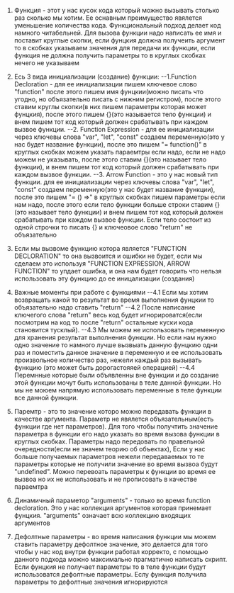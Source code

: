 1. Функция - этот у нас кусок кода который можно вызывать столько раз сколько мы хотим. Ее оснавным преимущество явялется уменьшение количества кода. Функциональный подход делает код намного читабельней. Для вызова функции надо написать ее имя и поставит круглые скопки, если фунцкия должна получеить аргумент то в скобках указываем значения для передачи их функции, если функция не должна получить параметры то в круглых скобках нечего не указываем
2. Есь 3 вида инициализации (создание) функции:
   --1.Function Decloration - для ее инициализации пишем ключевое слово "function" после этого пишем имя фунцкии(можно писать что угодно, но объязательно писать с нижним регистром), после этого ставим круглы скопки(в них пишем параметры которая может фунцкия), после этого пишем {}(это называется тело функции) и внем пишем тот код который должен срабатывать при каждом вызвое функции.
   --2. Function Expression - для ее инициализации через ключевы слова "var", "let", "const" создаем переменную(это у нас будет название функции), после это пишем "= function()" в круглых скобках можем указать параемтры если надо, если не надо можем не указывать, после этого ставим {}(это называет тело функции), и внем пишем тот код который должен срабатывать при каждом вызвое функции.
   --3. Arrow Function - это у нас новый тип функции. для ее инициализации через ключевы слова "var", "let", "const" создаем переменную(это у нас будет название функции), после это пишем "= () =>" в круглых скобках пишем параметры если нам надо, после этого если тело функции больше строки ставим {}(это называет тело функции) и внем пишем тот код который должен срабатывать при каждом вызвое функции. Если тело состоит из одной строчки то писать {} и ключеовое слово "return" не объязательно

3. Если мы вызвоме функцию котора является "FUNCTION DECLORATION" то она вызвоится и ошибки не будет, если мы сделаем это используя "FUNCTION EXPRESSION, ARROW FUNCTION" то упдает ошибка, и она нам будет говорить что нельзя использовать эту функцию до ее иницализации (создания)

4. Важные моменты при работе с функциями
   --4.1 Если мы хотим возвращать какой то результат во время выполнения фунцкии то объязательно надо ставить "return"
   --4.2 После написание ключегого слова "return" весь код будет игнорироватся(если посмотрим на код то после "return" остальные куски кода становится тусклый).
   --4.3 Мы можем не использовать переменную для хранения результат выполнения функции.
   Но если нам нужно одно значение то намного лучше вызвыать данную фунцкию одни раз и поместить данное значение в переменную и ее использовать произвольное количество раз, нежели каждый раз вызывать функцию (это может быть дорогастояяей операцией)
   --4.4 Перемнные которые были объявленны вне функции и до создание этой функции мочут быть использованы в теле данной функции. Но мы не моюем напрямую использовать переменные в теле функции все данной функции.

5. Паремтр - это то значение которо можно передавать функции в качестве аргумента. Параметр не явялется объязательным(есть функции где нет параметров). Для того чтобы получтить значение параметра в функции его надо указать во время вызова функции в круглых скобках. Параметры надо передовать по правельной очередности(если не значем теорию об объектах), Если у нас больше получаемых параметров нежели передаваемых то те параметры которые не получили значение во время вызвоа будут "undefined". Можно перевоать параметры к функции во время ее вызвоа но их не использовать и не прописовать в качестве параемтра

6. Динамичный параметор "arguments" - только во время function decloration. Это у нас коллекция аргументов которая принемает фунцкия. "arguments" означает всю коллекцию входящих аргументов

7. Дефолтные параметры - во время написания функции мы можем ставить параметру дефолтное значение, это делается для того чтобы у нас код внутри функции работал корректо, с помощью данного подхода можно максимально прагматично написать скрипт.
   Если фунцкия не получает параметры то в теле функции будут использоватся дефолтные параметры. Еслу функция получила параметры то дефолтные значения игнорируются
